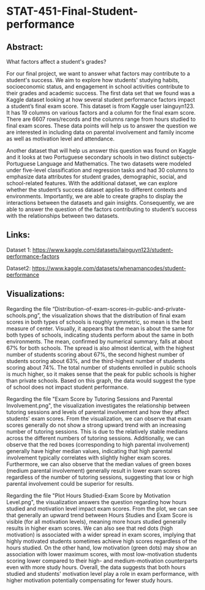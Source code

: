 # STAT-451-Final-Student-performance
## Abstract:

What factors affect a student's grades?

For our final project, we want to answer what factors may contribute to a student's success. We aim to explore how students' studying habits, socioeconomic status, and engagement in school activities contribute to their grades and academic success. The first data set that we found was a Kaggle dataset looking at how several student performance factors impact a student’s final exam score. This dataset is from Kaggle user lainguyn123. It has 19 columns on various factors and a column for the final exam score. There are 6607 rows/records and the columns range from hours studied to final exam scores. These data points will help us to answer the question we are interested in including data on parental involvement and family income as well as motivation level and attendance.


Another dataset that will help us answer this question was found on Kaggle and it looks at two Portuguese secondary schools in two distinct subjects- Portuguese Language and Mathematics. The two datasets were modeled under five-level classification and regression tasks and had 30 columns to emphasize data attributes for student grades, demographic, social, and school-related features. With the additional dataset, we can explore whether the student’s success dataset applies to different contexts and environments. Importantly, we are able to create graphs to display the interactions between the datasets and gain insights. Consequently, we are able to answer the question of the factors contributing to student’s success with the relationships between two datasets.

## Links:


Dataset 1: https://www.kaggle.com/datasets/lainguyn123/student-performance-factors


Dataset2: https://www.kaggle.com/datasets/whenamancodes/student-performance

## Visualizations:

Regarding the file “Distribution-of-exam-scores-in-public-and-private-schools.png”, the visualization shows that the distribution of final exam scores in both types of schools is roughly symmetric, so mean is the best measure of center. Visually, it appears that the mean is about the same for both types of schools, indicating students perform about the same in both environments. The mean, confirmed by numerical summary, falls at about 67% for both schools. The spread is also almost identical, with the highest number of students scoring about 67%, the second highest number of students scoring about 63%, and the third-highest number of students scoring about 74%. The total number of students enrolled in public schools is much higher, so it makes sense that the peak for public schools is higher than private schools. Based on this graph, the data would suggest the type of school does not impact student performance.

Regarding the file "Exam Score by Tutoring Sessions and Parental Involvement.png", the visualization investigates the relationship between tutoring sessions and levels of parental involvement and how they affect students' exam scores. From the visualization, we can observe that exam scores generally do not show a strong upward trend with an increasing number of tutoring sessions. This is due to the relatively stable medians across the different numbers of tutoring sessions. Additionally, we can observe that the red boxes (corresponding to high parental involvement) generally have higher median values, indicating that high parental involvement typically correlates with slightly higher exam scores. Furthermore, we can also observe that the median values of green boxes (medium parental involvement) generally result in lower exam scores regardless of the number of tutoring sessions, suggesting that low or high parental involvement could be superior for results. 

Regarding the file "Plot Hours Studied-Exam Score by Motivation Level.png", the visualization answers the question regarding how hours studied and motivation level impact exam scores. From the plot, we can see that generally an upward trend between Hours Studies and Exam Score is visible (for all motivation levels), meaning more hours studied generally results in higher exam scores. We can also see that red dots (high motivation) is associated with a wider spread in exam scores, implying that highly motivated students sometimes achieve high scores regardless of the hours studied. On the other hand, low motivation (green dots) may show an association with lower maximum scores, with most low-motivation students scoring lower compared to their high- and medium-motivation counterparts even with more study hours. Overall, the data suggests that both hours studied and students' motivation level play a role in exam performance, with higher motivation potentially compensating for fewer study hours. 
